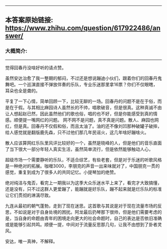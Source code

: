 ----------------------------------------
## 本答案原始链接: https://www.zhihu.com/question/617922486/answer/
### 大概简介: 
----------------------------------------
觉得回春丹没啥好听的请点赞。

虽然安达治愈了我一整期的郁闷，不过还是想说蹦迪小伙们，跟着你们的回春丹鬼舞吧。一个巡演直接不弹放伴奏的乐队，专业乐迷那里拿16票？你们不仅眼瞎，耳朵也全是聋的。

平复了一下心情，简单回顾一下，比较无聊的一场。回春丹的问题不是在于俗，而是在于假。与其相比麻园诗人虽然长的不帅，唱歌破音，但是很真。这种真诚不由让人想起赵已然，因此虽然他们的歌也俗，唱的也不好，但是你能感受到真的情感。顺便提一嘴网红的问题。 网不网不是问题，真不真是问题。散人、麻园也网红，但是真。回春丹不仅假和俗，而且太油了。油的还不像刘凹那种破罐子破摔，给人感觉就是翻版鹿先森，只不过他们那几年民谣火，这几年啥好蹦啥火。

散人应该算网红乐队里风评比较好的一个，虽然是晓峰的人，但是他们的音乐直面了当下很大一部分年轻人真实生活，虽然简单流行，但是依然能够触动人心，

超级市场一个需要静听的乐队，不适合综艺，有些老套，但是对于乐迷的听歌风格是一种绝对的拓展。咖喱3000，李朋克的声音一出来味就对了，中国朋克一贯的感觉，重复到成为了很多人的共同记忆。小提琴加的绝赞。

绝对纯洁与鬼否，看完上一期我以为这季大众乐迷水平上来了，看完才大致搞懂，还是没有，只不过这群人更爱蹦了，能蹦就是好乐队，蹦不起来就是烂乐队的标准让它们贯彻的淋漓尽致。

九连从最初的朝气蓬勃，走到了现在迷思。这首歌与其说是对于现在流量市场的反思，不如说是对于自身处境的困扰。阿龙最后扔琴那下很帅，但是他们需要考虑的是，当自身的命题由青年的困境走向更大的社会命题时，自己的表达是否依旧准确或是能够引起共鸣。顺便一提，中间对于流量反思那几句，让我不由想到了卦者灵风。

安达，唯一真神，不解释。